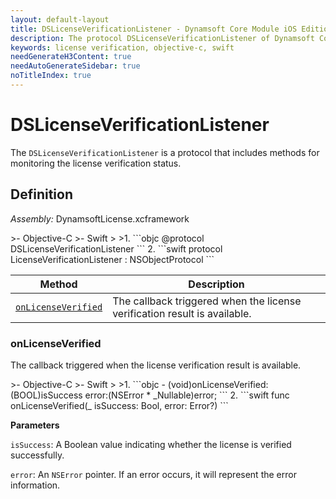 ```yaml
---
layout: default-layout
title: DSLicenseVerificationListener - Dynamsoft Core Module iOS Edition API Reference
description: The protocol DSLicenseVerificationListener of Dynamsoft Core Module includes methods for monitoring the license verification status.
keywords: license verification, objective-c, swift
needGenerateH3Content: true
needAutoGenerateSidebar: true
noTitleIndex: true
---
```


# DSLicenseVerificationListener

The `DSLicenseVerificationListener` is a protocol that includes methods for monitoring the license verification status.

## Definition

*Assembly:* DynamsoftLicense.xcframework

<div class="sample-code-prefix"></div>
>- Objective-C
>- Swift
>
>1. 
```objc
@protocol DSLicenseVerificationListener <NSObject>
```
2. 
```swift
protocol LicenseVerificationListener : NSObjectProtocol
```

| Method | Description |
| ------ | ----------- |
| [`onLicenseVerified`](#onlicenseverified) | The callback triggered when the license verification result is available. |

### onLicenseVerified

The callback triggered when the license verification result is available.

<div class="sample-code-prefix"></div>
>- Objective-C
>- Swift
>
>1. 
```objc
- (void)onLicenseVerified:(BOOL)isSuccess error:(NSError * _Nullable)error;
```
2. 
```swift
func onLicenseVerified(_ isSuccess: Bool, error: Error?)
```

**Parameters**

`isSuccess`: A Boolean value indicating whether the license is verified successfully.

`error`: An `NSError` pointer. If an error occurs, it will represent the error information.
